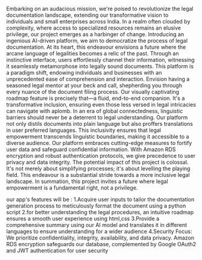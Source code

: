 Embarking on an audacious mission, we're poised to revolutionize the legal documentation landscape, extending our transformative vision to individuals and small enterprises across India. In a realm often clouded by complexity, where access to specialized resources remains an elusive privilege, our project emerges as a harbinger of change. Introducing an ingenious AI-driven platform, we aim to democratize the process of legal documentation. At its heart, this endeavour envisions a future where the arcane language of legalities becomes a relic of the past. Through an instinctive interface, users effortlessly channel their information, witnessing it seamlessly metamorphose into legally sound documents. This platform is a paradigm shift, endowing individuals and businesses with an unprecedented ease of comprehension and interaction. Envision having a seasoned legal mentor at your beck and call, shepherding you through every nuance of the document filing process. Our visually captivating roadmap feature is precisely that—a fluid, end-to-end companion. It's a transformative inclusion, ensuring even those less versed in legal intricacies can navigate with aplomb. In an era of global connectedness, linguistic barriers should never be a deterrent to legal understanding. Our platform not only distils documents into plain language but also proffers translations in user preferred languages. This inclusivity ensures that legal empowerment transcends linguistic boundaries, making it accessible to a diverse audience. Our platform embraces cutting-edge measures to fortify user data and safeguard confidential information. With Amazon RDS encryption and robust authentication protocols, we give precedence to user privacy and data integrity. The potential impact of this project is colossal. It's not merely about simplifying processes; it's about levelling the playing field. This endeavour is a substantial stride towards a more inclusive legal landscape. In summation, this project invites a future where legal empowerment is a fundamental right, not a privilege.

our app's features will be : 1.Acquire user inputs to tailor the documentation generation process to meticulously format the document using a python script 2.for better understanding the legal procedures, an intuitive roadmap ensures a smooth user experience using html,css 3.Provide a comprehensive summary using our AI model and translates it in different languages to ensure understanding for a wider audience 4.Security Focus: We prioritize confidentiality, integrity, availability, and data privacy. Amazon RDS encryption safeguards our database, complemented by Google OAuth2 and JWT authentication for user security

